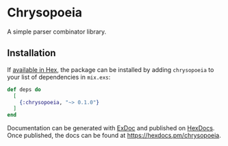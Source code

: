 # Chrysopoeia

A simple parser combinator library.

## Installation

If [available in Hex](https://hex.pm/docs/publish), the package can be installed
by adding `chrysopoeia` to your list of dependencies in `mix.exs`:

```elixir
def deps do
  [
    {:chrysopoeia, "~> 0.1.0"}
  ]
end
```

Documentation can be generated with [ExDoc](https://github.com/elixir-lang/ex_doc)
and published on [HexDocs](https://hexdocs.pm). Once published, the docs can
be found at <https://hexdocs.pm/chrysopoeia>.
